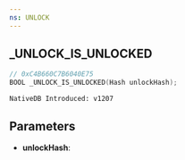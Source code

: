 ```yaml
---
ns: UNLOCK
---
```

## _UNLOCK_IS_UNLOCKED

```c
// 0xC4B660C7B6040E75
BOOL _UNLOCK_IS_UNLOCKED(Hash unlockHash);
```

```
NativeDB Introduced: v1207
```

## Parameters
* **unlockHash**:
